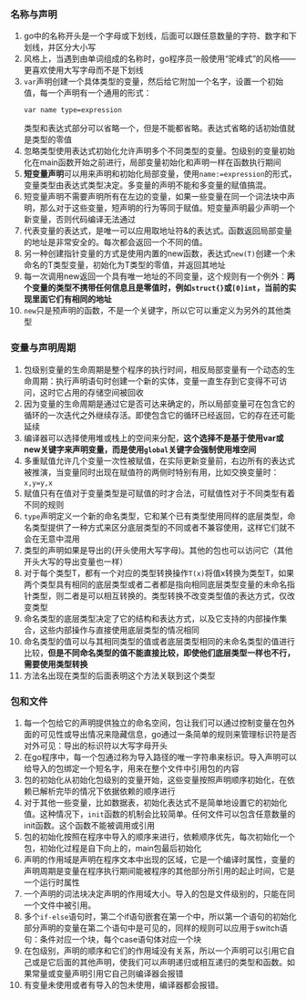 ### 名称与声明
1. go中的名称开头是一个字母或下划线，后面可以跟任意数量的字符、数字和下划线，并区分大小写
2. 风格上，当遇到由单词组成的名称时，go程序员一般使用“驼峰式”的风格——更喜欢使用大写字母而不是下划线
3. `var`声明创建一个具体类型的变量，然后给它附加一个名字，设置一个初始值，每一个声明有一个通用的形式：  
    ```
    var name type=expression
    ```
    类型和表达式部分可以省略一个，但是不能都省略。表达式省略的话初始值就是类型的零值
4. 忽略类型使用表达式初始化允许声明多个不同类型的变量。包级别的变量初始化在main函数开始之前进行，局部变量初始化和声明一样在函数执行期间
5. **短变量声明**可以用来声明和初始化局部变量，使用`name:=expression`的形式，变量类型由表达式类型决定。多变量的声明不能和多变量的赋值搞混。
6. 短变量声明不需要声明所有在左边的变量，如果一些变量在同一个词法块中声明，那么对于这些变量，短声明的行为等同于赋值。短变量声明最少声明一个新变量，否则代码编译无法通过
7. 代表变量的表达式，是唯一可以应用取地址符&的表达式。函数返回局部变量的地址是非常安全的。每次都会返回一个不同的值。
8. 另一种创建指针变量的方式是使用内置的new函数，表达式`new(T)`创建一个未命名的T类型变量，初始化为T类型的零值，并返回其地址
9. 每一次调用new返回一个具有唯一地址的不同变量，这个规则有一个例外：**两个变量的类型不携带任何信息且是零值时，例如`struct{}`或`[0]int`，当前的实现里面它们有相同的地址**
10. `new`只是预声明的函数，不是一个关键字，所以它可以重定义为另外的其他类型

### 变量与声明周期
1. 包级别变量的生命周期是整个程序的执行时间，相反局部变量有一个动态的生命周期：执行声明语句时创建一个新的实体，变量一直生存到它变得不可访问，这时它占用的存储空间被回收
2. 因为变量的生命周期是通过它是否可达来确定的，所以局部变量可在包含它的循环的一次迭代之外继续存活。即使包含它的循环已经返回，它的存在还可能延续
3. 编译器可以选择使用堆或栈上的空间来分配，**这个选择不是基于使用var或new关键字来声明变量，而是使用`global`关键字会强制使用堆空间**
4. 多重赋值允许几个变量一次性被赋值，在实际更新变量前，右边所有的表达式被推演，当变量同时出现在赋值符的两侧时特别有用，比如交换变量时：`x,y=y,x`
5. 赋值只有在值对于变量类型是可赋值的时才合法，可赋值性对于不同类型有着不同的规则
6. `type`声明定义一个新的命名类型，它和某个已有类型使用同样的底层类型，命名类型提供了一种方式来区分底层类型的不同或者不兼容使用，这样它们就不会在无意中混用
7. 类型的声明如果是导出的(开头使用大写字母)。其他的包也可以访问它（其他开头大写的导出变量也一样）
8. 对于每个类型T，都有一个对应的类型转换操作`T(x)`将值x转换为类型T，如果两个类型具有相同的底层类型或者二者都是指向相同底层类型变量的未命名指针类型，则二者是可以相互转换的。类型转换不改变类型值的表达方式，仅改变类型
9. 命名类型的底层类型决定了它的结构和表达方式，以及它支持的内部操作集合，这些内部操作与直接使用底层类型的情况相同
10. 命名类型的值可以与其相同类型的值或者底层类型相同的未命名类型的值进行比较，**但是不同命名类型的值不能直接比较，即使他们底层类型一样也不行，需要使用类型转换**
11. 方法名出现在类型的后面表明这个方法关联到这个类型

### 包和文件
1. 每一个包给它的声明提供独立的命名空间，包让我们可以通过控制变量在包外面的可见性或导出情况来隐藏信息，go通过一条简单的规则来管理标识符是否对外可见：导出的标识符以大写字母开头
2. 在go程序中，每一个包通过称为导入路径的唯一字符串来标识。导入声明可以给导入的包绑定一个短名字，用来在整个文件中引用包的内容
3. 包的初始化从初始化包级别的变量开始，这些变量按照声明顺序初始化，在依赖已解析完毕的情况下依据依赖的顺序进行
4. 对于其他一些变量，比如数据表，初始化表达式不是简单地设置它的初始化值。这种情况下，`init`函数的机制会比较简单。任何文件可以包含任意数量的init函数。这个函数不能被调用或引用
5. 包的初始化按照在程序中导入的顺序来进行，依赖顺序优先，每次初始化一个包，初始化过程是自下向上的，main包最后初始化
6. 声明的作用域是声明在程序文本中出现的区域，它是一个编译时属性，变量的声明周期是变量在程序执行期间能被程序的其他部分所引用的起止时间，它是一个运行时属性
7. 一个声明的词法块决定声明的作用域大小。导入的包是文件级别的，只能在同一个文件中被引用。
8. 多个`if-else`语句时，第二个if语句嵌套在第一个中，所以第一个语句的初始化部分声明的变量在第二个语句中是可见的，同样的规则可以应用于switch语句：条件对应一个块，每个case语句体对应一个块
9. 在包级别，声明的顺序和它们的作用域没有关系，所以一个声明可以引用它自己或是它后面的其他声明，使我们可以声明递归或相互递归的类型和函数。如果常量或变量声明引用它自己则编译器会报错
10. 有变量未使用或者有导入的包未使用，编译器都会报错。

